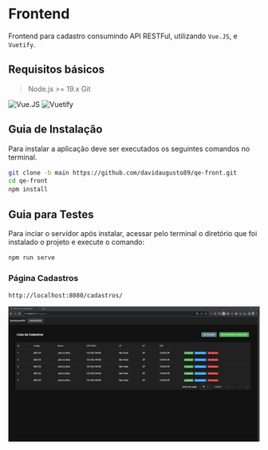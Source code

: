 # Frontend

Frontend para cadastro consumindo API RESTFul, utilizando `Vue.JS`, e `Vuetify`.

## Requisitos básicos

> Node.js >= 19.x
> Git

![Vue.JS](https://img.shields.io/badge/Vue.js-35495E?style=for-the-badge&logo=vue.js&logoColor=4FC08D) ![Vuetify](https://img.shields.io/badge/vuetify-%2338B2AC.svg?style=for-the-badge&logo=tailwind-css&logoColor=white)

## Guia de Instalação


Para instalar a aplicação deve ser executados os seguintes comandos no terminal.

```sh
git clone -b main https://github.com/davidaugusto89/qe-front.git
cd qe-front
npm install
```

## Guia para Testes
Para inciar o servidor após instalar, acessar pelo terminal o diretório que foi instalado o projeto e execute o comando:

```sh
npm run serve
```

### Página Cadastros

```sh
http://localhost:8080/cadastros/
```

![Cadastros](https://raw.githubusercontent.com/davidaugusto89/qe-front/main/prints/tela_cadastros.png)